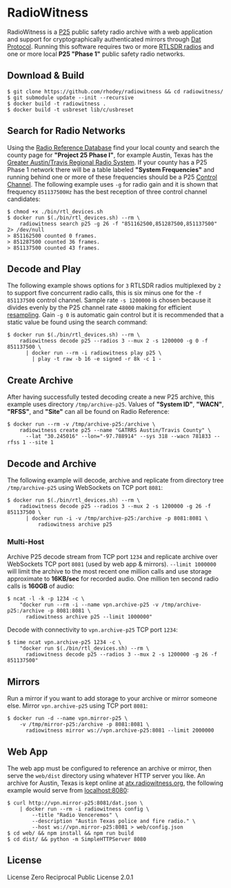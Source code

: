 # RadioWitness
RadioWitness is a [P25](https://en.wikipedia.org/wiki/Project_25) public safety radio archive with a web application and support for cryptographically authenticated mirrors through [Dat Protocol](https://dat.foundation/). Running this software requires two or more [RTLSDR radios](https://osmocom.org/projects/rtl-sdr/wiki/Rtl-sdr) and one or more local **P25 "Phase 1"** public safety radio networks.

## Download & Build
```
$ git clone https://github.com/rhodey/radiowitness && cd radiowitness/
$ git submodule update --init --recursive
$ docker build -t radiowitness .
$ docker build -t usbreset lib/c/usbreset
```

## Search for Radio Networks
Using the [Radio Reference Database](https://www.radioreference.com/apps/db/) find your local county and search the county page for **"Project 25 Phase I"**, for example Austin, Texas has the [Greater Austin/Travis Regional Radio System](https://www.radioreference.com/apps/db/?sid=2). If your county has a P25 Phase 1 network there will be a table labeled **"System Frequencies"** and running behind one or more of these frequencies should be a P25 [Control Channel](https://wiki.radioreference.com/index.php/Control_channel). The following example uses `-g` for radio gain and it is shown that frequency `851137500Hz` has the best reception of three control channel candidates:
```
$ chmod +x ./bin/rtl_devices.sh
$ docker run $(./bin/rtl_devices.sh) --rm \
    radiowitness search p25 -g 26 -f "851162500,851287500,851137500" 2> /dev/null
> 851162500 counted 0 frames.
> 851287500 counted 36 frames.
> 851137500 counted 43 frames.
```

## Decode and Play
The following example shows options for `3` RTLSDR radios multiplexed by `2` to support five concurrent radio calls, this is six minus one for the `-f 851137500` control channel. Sample rate `-s 1200000` is chosen because it divides evenly by the P25 channel rate `48000` making for efficient [resampling](https://dspguru.com/dsp/faqs/multirate/resampling/). Gain `-g 0` is automatic gain control but it is recommended that a static value be found using the search command:
```
$ docker run $(./bin/rtl_devices.sh) --rm \
    radiowitness decode p25 --radios 3 --mux 2 -s 1200000 -g 0 -f 851137500 \
      | docker run --rm -i radiowitness play p25 \
        | play -t raw -b 16 -e signed -r 8k -c 1 -
```

## Create Archive
After having successfully tested decoding create a new P25 archive, this example uses directory `/tmp/archive-p25`. Values of **"System ID"**, **"WACN"**, **"RFSS"**, and **"Site"** can all be found on Radio Reference:
```
$ docker run --rm -v /tmp/archive-p25:/archive \
    radiowitness create p25 --name "GATRRS Austin/Travis County" \
      --lat "30.245016" --lon="-97.788914" --sys 318 --wacn 781833 --rfss 1 --site 1
```

## Decode and Archive
The following example will decode, archive and replicate from directory tree `/tmp/archive-p25` using WebSockets on TCP port `8081`:
```
$ docker run $(./bin/rtl_devices.sh) --rm \
    radiowitness decode p25 --radios 3 --mux 2 -s 1200000 -g 26 -f 851137500 \
      | docker run -i -v /tmp/archive-p25:/archive -p 8081:8081 \
          radiowitness archive p25
```

### Multi-Host
Archive P25 decode stream from TCP port `1234` and replicate archive over WebSockets TCP port `8081` (used by web app & mirrors). `--limit 1000000` will limit the archive to the most recent one million calls and use storage approximate to **16KB/sec** for recorded audio. One million ten second radio calls is **160GB** of audio:
```
$ ncat -l -k -p 1234 -c \
    "docker run --rm -i --name vpn.archive-p25 -v /tmp/archive-p25:/archive -p 8081:8081 \
      radiowitness archive p25 --limit 1000000"
```

Decode with connectivity to `vpn.archive-p25` TCP port `1234`:
```
$ time ncat vpn.archive-p25 1234 -c \
    "docker run $(./bin/rtl_devices.sh) --rm \
      radiowitness decode p25 --radios 3 --mux 2 -s 1200000 -g 26 -f 851137500"
```

## Mirrors
Run a mirror if you want to add storage to your archive or mirror someone else. Mirror `vpn.archive-p25` using TCP port `8081`:
```
$ docker run -d --name vpn.mirror-p25 \
    -v /tmp/mirror-p25:/archive -p 8081:8081 \
      radiowitness mirror ws://vpn.archive-p25:8081 --limit 2000000
```

## Web App
The web app must be configured to reference an archive or mirror, then serve the `web/dist` directory using whatever HTTP server you like. An archive for Austin, Texas is kept online at [atx.radiowitness.org](http://atx.radiowitness.org), the following example would serve from [localhost:8080](http://localhost:8080):
```
$ curl http://vpn.mirror-p25:8081/dat.json \
    | docker run --rm -i radiowitness config \
        --title "Radio Venceremos" \
        --description "Austin Texas police and fire radio." \
        --host ws://vpn.mirror-p25:8081 > web/config.json
$ cd web/ && npm install && npm run build
$ cd dist/ && python -m SimpleHTTPServer 8080
```

## License
License Zero Reciprocal Public License 2.0.1
